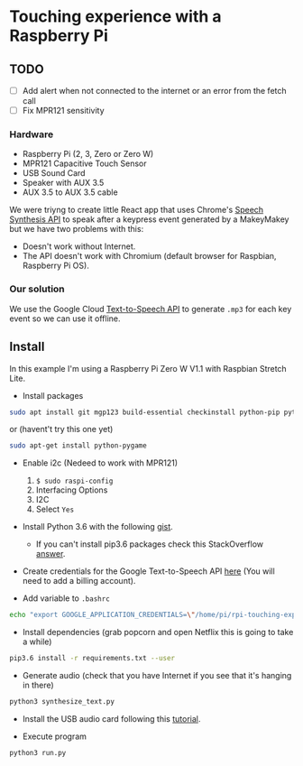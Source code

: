 # Touching experience with a Raspberry Pi

## TODO

- [ ] Add alert when not connected to the internet or an error from the fetch call
- [ ] Fix MPR121 sensitivity

### Hardware

- Raspberry Pi (2, 3, Zero or Zero W)
- MPR121 Capacitive Touch Sensor
- USB Sound Card
- Speaker with AUX 3.5
- AUX 3.5 to AUX 3.5 cable

We were triyng to create little React app that uses Chrome's [Speech Synthesis API](https://developers.google.com/web/updates/2014/01/Web-apps-that-talk-Introduction-to-the-Speech-Synthesis-API) to speak after a keypress event generated by a MakeyMakey but we have two problems with this:

- Doesn't work without Internet.
- The API doesn't work with Chromium (default browser for Raspbian, Raspberry Pi OS).

### Our solution

We use the Google Cloud [Text-to-Speech API](https://cloud.google.com/text-to-speech/) to generate `.mp3` for each key event so we can use it offline.

## Install

In this example I'm using a Raspberry Pi Zero W V1.1 with Raspbian Stretch Lite.

- Install packages

```sh
sudo apt install git mgp123 build-essential checkinstall python-pip python-dev libsdl-image1.2-dev libsdl-mixer1.2-dev libsdl-ttf2.0-dev libsdl1.2-dev libsmpeg-dev python-numpy subversion libportmidi-dev ffmpeg libswscale-dev libavfor  mat-dev libavcodec-dev libreadline-gplv2-dev libncursesw5-dev libssl-dev libsqlite3-dev tk-dev libgdbm-dev libc6-dev libbz2-dev libudev-dev python-smbus i2c-tools
```

or (havent't try this one yet)

```sh
sudo apt-get install python-pygame
```

- Enable i2c (Nedeed to work with MPR121)

  1. `$ sudo raspi-config`
  2. Interfacing Options
  3. I2C
  4. Select `Yes`

- Install Python 3.6 with the following [gist](https://gist.github.com/dschep/24aa61672a2092246eaca2824400d37f).

  - If you can't install pip3.6 packages check this StackOverflow [answer](https://stackoverflow.com/a/44291036/3437023).

* Create credentials for the Google Text-to-Speech API [here](https://cloud.google.com/text-to-speech/docs/quickstart-client-libraries) (You will need to add a billing account).

* Add variable to `.bashrc`

```sh
echo "export GOOGLE_APPLICATION_CREDENTIALS=\"/home/pi/rpi-touching-experience/credentials.json\"" >> ~/.bashrc && souce ~/.bashrc
```

- Install dependencies (grab popcorn and open Netflix this is going to take a while)

```sh
pip3.6 install -r requirements.txt --user
```

- Generate audio (check that you have Internet if you see that it's hanging in there)

```sh
python3 synthesize_text.py
```

- Install the USB audio card following this [tutorial](https://learn.adafruit.com/usb-audio-cards-with-a-raspberry-pi/updating-alsa-config).

- Execute program

```
python3 run.py
```
